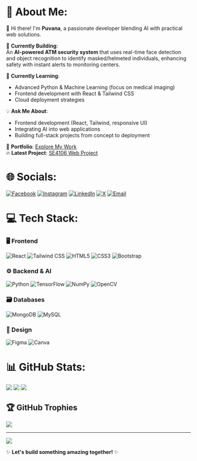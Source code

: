 # 💫 About Me:
👋 Hi there! I'm **Puvana**, a passionate developer blending AI with practical web solutions.  

🚀 **Currently Building**:  
An **AI-powered ATM security system** that uses real-time face detection and object recognition to identify masked/helmeted individuals, enhancing safety with instant alerts to monitoring centers.  

📖 **Currently Learning**:  
- Advanced Python & Machine Learning (focus on medical imaging)  
- Frontend development with React & Tailwind CSS  
- Cloud deployment strategies  

💡 **Ask Me About**:  
- Frontend development (React, Tailwind, responsive UI)  
- Integrating AI into web applications  
- Building full-stack projects from concept to deployment  

🔗 **Portfolio**: [Explore My Work](https://puvanakopis.github.io/portfolio/)  
🔥 **Latest Project**: [SE4106 Web Project](https://github.com/puvanakopis/SE4106-Web-Project)  

# 🌐 Socials:
[![Facebook](https://img.shields.io/badge/Facebook-%231877F2.svg?logo=Facebook&logoColor=white)](https://facebook.com/puvanakopis) 
[![Instagram](https://img.shields.io/badge/Instagram-%23E4405F.svg?logo=Instagram&logoColor=white)](https://instagram.com/puvanakopis) 
[![LinkedIn](https://img.shields.io/badge/LinkedIn-%230077B5.svg?logo=linkedin&logoColor=white)](https://linkedin.com/in/puvanakopis) 
[![X](https://img.shields.io/badge/X-black.svg?logo=X&logoColor=white)](https://x.com/puvanakopis) 
[![Email](https://img.shields.io/badge/Email-D14836?logo=gmail&logoColor=white)](mailto:puvanakopis@gmail.com)

# 💻 Tech Stack:
### 🖥 Frontend
![React](https://img.shields.io/badge/react-%2320232a.svg?style=for-the-badge&logo=react&logoColor=%2361DAFB)
![Tailwind CSS](https://img.shields.io/badge/Tailwind_CSS-38B2AC?style=for-the-badge&logo=tailwind-css&logoColor=white)
![HTML5](https://img.shields.io/badge/html5-%23E34F26.svg?style=for-the-badge&logo=html5&logoColor=white)
![CSS3](https://img.shields.io/badge/css3-%231572B6.svg?style=for-the-badge&logo=css3&logoColor=white)
![Bootstrap](https://img.shields.io/badge/bootstrap-%238511FA.svg?style=for-the-badge&logo=bootstrap&logoColor=white)

### ⚙ Backend & AI
![Python](https://img.shields.io/badge/python-3670A0?style=for-the-badge&logo=python&logoColor=ffdd54)
![TensorFlow](https://img.shields.io/badge/TensorFlow-%23FF6F00.svg?style=for-the-badge&logo=TensorFlow&logoColor=white)
![NumPy](https://img.shields.io/badge/numpy-%23013243.svg?style=for-the-badge&logo=numpy&logoColor=white)
![OpenCV](https://img.shields.io/badge/OpenCV-27338e?style=for-the-badge&logo=OpenCV&logoColor=white)

### 🗃 Databases
![MongoDB](https://img.shields.io/badge/MongoDB-%234ea94b.svg?style=for-the-badge&logo=mongodb&logoColor=white)
![MySQL](https://img.shields.io/badge/mysql-4479A1.svg?style=for-the-badge&logo=mysql&logoColor=white)

### 🎨 Design
![Figma](https://img.shields.io/badge/figma-%23F24E1E.svg?style=for-the-badge&logo=figma&logoColor=white)
![Canva](https://img.shields.io/badge/Canva-%2300C4CC.svg?style=for-the-badge&logo=Canva&logoColor=white)

# 📊 GitHub Stats:
![](https://github-readme-stats.vercel.app/api?username=puvanakopis&theme=radical&hide_border=false&include_all_commits=true&count_private=true)
![](https://github-readme-streak-stats.herokuapp.com/?user=puvanakopis&theme=radical&hide_border=false)
![](https://github-readme-stats.vercel.app/api/top-langs/?username=puvanakopis&theme=radical&hide_border=false&layout=compact)

## 🏆 GitHub Trophies
![](https://github-profile-trophy.vercel.app/?username=puvanakopis&theme=radical&no-frame=false&no-bg=false&margin-w=4)

---
[![](https://visitcount.itsvg.in/api?id=puvanakopis&label=Profile%20Views&color=0&icon=6&pretty=true)](https://visitcount.itsvg.in)

✨ **Let's build something amazing together!** ✨
